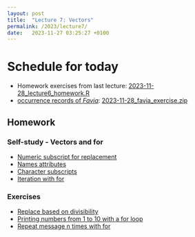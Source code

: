 ```yaml
---
layout: post
title:  "Lecture 7: Vectors"
permalink: /2023/lecture7/
date:   2023-11-27 03:25:27 +0100
---
```


# Schedule for today

- Homework exercises from last lecture: [2023-11-28_lecture6_homework.R]({{site.url}}{{site.baseurl}}/data/scripts/2023winter/2023-11-28_lecture6_homework.R)
- [occurrence records of *Favia*](https://adamkocsis.github.io/rkheion/Exercises/2023-01-17_favia-occurrencecount.html): [2023-11-28_favia_exercise.zip]({{site.url}}{{site.baseurl}}/data/scripts/2023winter/2023-11-28_favia_exercise.zip)

## Homework 

### Self-study - Vectors and for

- [Numeric subscript for replacement](https://adamtkocsis.com/rkheion/2_Advanced_Beginner/08_vectors/replacement.html)
- [Names attributes](https://adamtkocsis.com/rkheion/2_Advanced_Beginner/08_vectors/names.html)
- [Character subscripts](https://adamtkocsis.com/rkheion/2_Advanced_Beginner/08_vectors/character_subscripts.html)
- [Iteration with for](https://adamtkocsis.com/rkheion/2_Advanced_Beginner/09_for_loops/the_for_loop.html)
 
### Exercises 

- [Replace based on divisibility](https://adamtkocsis.com/rkheion/Exercises/2023-11-26-replace_divisibility.html)
- [Printing numbers from 1 to 10 with a for loop](https://adamkocsis.github.io/rkheion/Exercises/2023-11-27_printing_numbers_for.html)
- [Repeat message n times with for](https://adamkocsis.github.io/rkheion/Exercises/2023-11-27b_repeat_message_for.html)
